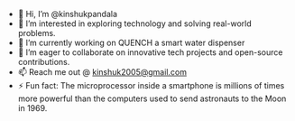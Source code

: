 - 👋 Hi, I’m @kinshukpandala
- 👀 I’m interested in exploring technology and solving real-world problems.
- 🌱 I’m currently working on QUENCH a smart water dispenser 
- 💞️ I’m eager to collaborate on innovative tech projects and open-source contributions.
- 📫 Reach me out @ kinshuk2005@gmail.com
- ⚡ Fun fact: The microprocessor inside a smartphone is millions of times more powerful than the computers used to send astronauts to the Moon in 1969.

<!---
kinshukpandala/kinshukpandala is a ✨ special ✨ repository because its `README.md` (this file) appears on your GitHub profile.
You can click the Preview link to take a look at your changes.
--->
